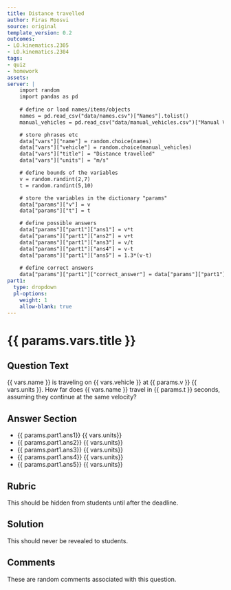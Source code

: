 ```yaml
---
title: Distance travelled
author: Firas Moosvi
source: original
template_version: 0.2
outcomes:
- LO.kinematics.2305
- LO.kinematics.2304
tags:
- quiz
- homework
assets:
server: |
    import random
    import pandas as pd
    
    # define or load names/items/objects
    names = pd.read_csv("data/names.csv")["Names"].tolist()
    manual_vehicles = pd.read_csv("data/manual_vehicles.csv")["Manual Vehicles"].tolist()

    # store phrases etc
    data["vars"]["name"] = random.choice(names)
    data["vars"]["vehicle"] = random.choice(manual_vehicles)
    data["vars"]["title"] = "Distance travelled"
    data["vars"]["units"] = "m/s"

    # define bounds of the variables
    v = random.randint(2,7)
    t = random.randint(5,10)

    # store the variables in the dictionary "params"
    data["params"]["v"] = v
    data["params"]["t"] = t

    # define possible answers
    data["params"]["part1"]["ans1"] = v*t
    data["params"]["part1"]["ans2"] = v+t
    data["params"]["part1"]["ans3"] = v/t
    data["params"]["part1"]["ans4"] = v-t
    data["params"]["part1"]["ans5"] = 1.3*(v-t)
    
    # define correct answers
    data["params"]["part1"]["correct_answer"] = data["params"]["part1"]["ans1"]
part1:
  type: dropdown
  pl-options:
    weight: 1
    allow-blank: true
---
```

# {{ params.vars.title }}

## Question Text

{{ vars.name }} is traveling on {{ vars.vehicle }} at {{ params.v }} {{ vars.units }}.
How far does {{ vars.name }} travel in {{ params.t }} seconds, assuming they continue at the same velocity?

## Answer Section

- {{ params.part1.ans1}} {{ vars.units}} 
- {{ params.part1.ans2}} {{ vars.units}} 
- {{ params.part1.ans3}} {{ vars.units}} 
- {{ params.part1.ans4}} {{ vars.units}} 
- {{ params.part1.ans5}} {{ vars.units}} 

## Rubric

This should be hidden from students until after the deadline.

## Solution

This should never be revealed to students.

## Comments

These are random comments associated with this question.